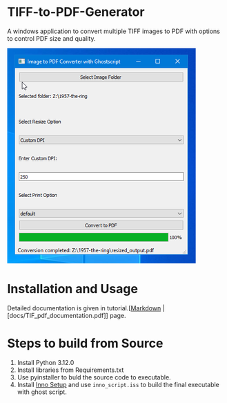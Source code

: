 # TIFF-to-PDF-Generator
A windows application to convert multiple TIFF images to PDF with options to control PDF size and quality.

![](docs/pics/Pictures/10000000000001B5000001F256A25F22B3BDCB04.png)

# Installation and Usage

Detailed documentation is given in tutorial.[[Markdown](docs/TIF_pdf_documentation.md) | [docs/TIF_pdf_documentation.pdf]] page.

# Steps to build from Source

1. Install Python 3.12.0
2. Install libraries from Requirements.txt
3. Use pyinstaller to buld the source code to executable.
4. Install [Inno Setup](https://jrsoftware.org/isinfo.php) and use `inno_script.iss` to build the final executable with ghost script.
